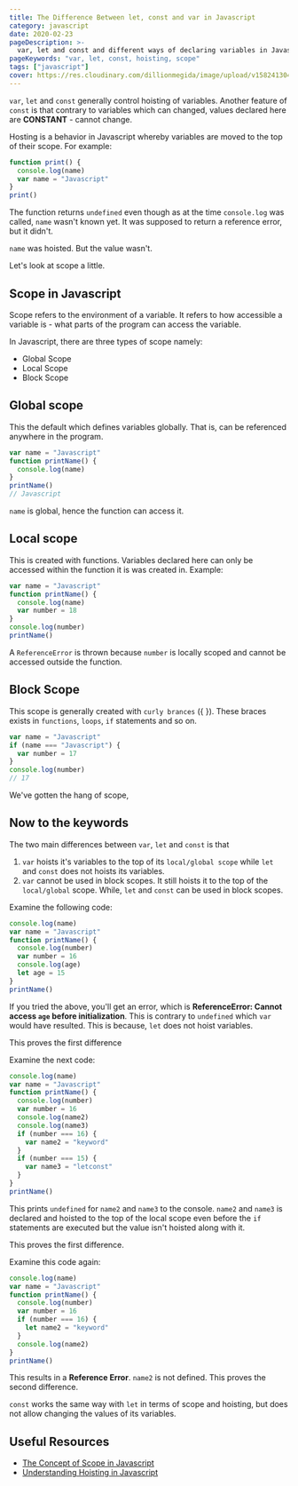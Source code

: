 ```yaml
---
title: The Difference Between let, const and var in Javascript
category: javascript
date: 2020-02-23
pageDescription: >-
  var, let and const and different ways of declaring variables in Javascript. The difference between them is that var hoists its variables to the top of its local or global scope while let and const does not hoist variables.
pageKeywords: "var, let, const, hoisting, scope"
tags: ["javascript"]
cover: https://res.cloudinary.com/dillionmegida/image/upload/v1582413049/images/thewebfor5/let_const_var_pvfjmt.png
---
```


`var`, `let` and `const` generally control hoisting of variables. Another feature of `const` is that contrary to variables which can changed, values declared here are **CONSTANT** - cannot change.

Hosting is a behavior in Javascript whereby variables are moved to the top of their scope. For example:

```js
function print() {
  console.log(name)
  var name = "Javascript"
}
print()
```

The function returns `undefined` even though as at the time `console.log` was called, `name` wasn't known yet. It was supposed to return a reference error, but it didn't.

`name` was hoisted. But the value wasn't.

Let's look at scope a little.

## Scope in Javascript

Scope refers to the environment of a variable. It refers to how accessible a variable is - what parts of the program can access the variable.

In Javascript, there are three types of scope namely:

- Global Scope
- Local Scope
- Block Scope

## Global scope

This the default which defines variables globally. That is, can be referenced anywhere in the program.

```js
var name = "Javascript"
function printName() {
  console.log(name)
}
printName()
// Javascript
```

`name` is global, hence the function can access it.

## Local scope

This is created with functions. Variables declared here can only be accessed within the function it is was created in. Example:

```js
var name = "Javascript"
function printName() {
  console.log(name)
  var number = 18
}
console.log(number)
printName()
```

A `ReferenceError` is thrown because `number` is locally scoped and cannot be accessed outside the function.

## Block Scope

This scope is generally created with `curly brances` ({ }). These braces exists in `functions`, `loops`, `if` statements and so on.

```js
var name = "Javascript"
if (name === "Javascript") {
  var number = 17
}
console.log(number)
// 17
```

We've gotten the hang of scope,

## Now to the keywords

The two main differences between `var`, `let` and `const` is that

1. `var` hoists it's variables to the top of its `local/global scope` while `let` and `const` does not hoists its variables.
2. `var` cannot be used in block scopes. It still hoists it to the top of the `local/global` scope. While, `let` and `const` can be used in block scopes.

Examine the following code:

```js
console.log(name)
var name = "Javascript"
function printName() {
  console.log(number)
  var number = 16
  console.log(age)
  let age = 15
}
printName()
```

If you tried the above, you'll get an error, which is **ReferenceError: Cannot access `age` before initialization**. This is contrary to `undefined` which `var` would have resulted. This is because, `let` does not hoist variables.

This proves the first difference

Examine the next code:

```js
console.log(name)
var name = "Javascript"
function printName() {
  console.log(number)
  var number = 16
  console.log(name2)
  console.log(name3)
  if (number === 16) {
    var name2 = "keyword"
  }
  if (number === 15) {
    var name3 = "letconst"
  }
}
printName()
```

This prints `undefined` for `name2` and `name3` to the console. `name2` and `name3` is declared and hoisted to the top of the local scope even before the `if` statements are executed but the value isn't hoisted along with it.

This proves the first difference.

Examine this code again:

```js
console.log(name)
var name = "Javascript"
function printName() {
  console.log(number)
  var number = 16
  if (number === 16) {
    let name2 = "keyword"
  }
  console.log(name2)
}
printName()
```

This results in a **Reference Error**. `name2` is not defined. This proves the second difference.

`const` works the same way with `let` in terms of scope and hoisting, but does not allow changing the values of its variables.

## Useful Resources

- [The Concept of Scope in Javascript](https://blog.soshace.com/the-concept-of-scope-in-javascript/)
- [Understanding Hoisting in Javascript](https://scotch.io/tutorials/understanding-hoisting-in-javascript)

